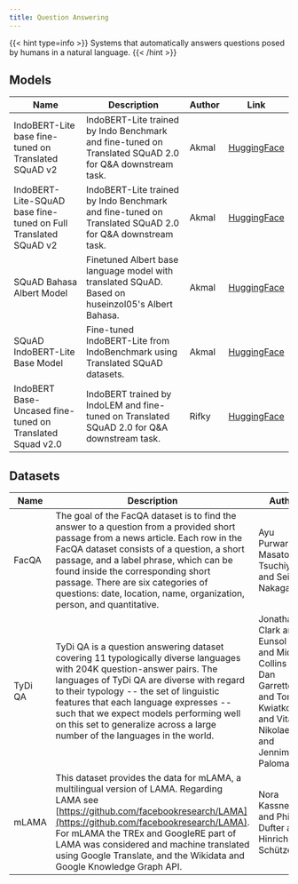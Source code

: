```yaml
---
title: Question Answering
---
```


{{< hint type=info >}}
Systems that automatically answers questions posed by humans in a natural language.
{{< /hint >}}

## Models

| Name                                                            | Description                                                                                             | Author | Link                                                                        |
| --------------------------------------------------------------- | ------------------------------------------------------------------------------------------------------- | ------ | --------------------------------------------------------------------------- |
| IndoBERT-Lite base fine-tuned on Translated SQuAD v2            | IndoBERT-Lite trained by Indo Benchmark and fine-tuned on Translated SQuAD 2.0 for Q&A downstream task. | Akmal  | [HuggingFace](https://huggingface.co/Wikidepia/indobert-lite-squad)         |
| IndoBERT-Lite-SQuAD base fine-tuned on Full Translated SQuAD v2 | IndoBERT-Lite trained by Indo Benchmark and fine-tuned on Translated SQuAD 2.0 for Q&A downstream task. | Akmal  | [HuggingFace](https://huggingface.co/Wikidepia/indobert-lite-squadx)        |
| SQuAD Bahasa Albert Model                                       | Finetuned Albert base language model with translated SQuAD. Based on huseinzol05's Albert Bahasa.       | Akmal  | [HuggingFace](https://huggingface.co/Wikidepia/albert-bahasa-cased-squad)   |
| SQuAD IndoBERT-Lite Base Model                                  | Fine-tuned IndoBERT-Lite from IndoBenchmark using Translated SQuAD datasets.                            | Akmal  | [HuggingFace](https://huggingface.co/Wikidepia/albert-bahasa-uncased-squad) |
| IndoBERT Base-Uncased fine-tuned on Translated Squad v2.0       | IndoBERT trained by IndoLEM and fine-tuned on Translated SQuAD 2.0 for Q&A downstream task.             | Rifky  | [HuggingFace](https://huggingface.co/Rifky/Indobert-QA)                     |

## Datasets

| Name    | Description                                                                                                                                                                                                                                                                                                                                                                         | Author                                                                                                                                 | Link                                                   |
| ------- | ----------------------------------------------------------------------------------------------------------------------------------------------------------------------------------------------------------------------------------------------------------------------------------------------------------------------------------------------------------------------------------- | -------------------------------------------------------------------------------------------------------------------------------------- | ------------------------------------------------------ |
| FacQA   | The goal of the FacQA dataset is to find the answer to a question from a provided short passage from a news article. Each row in the FacQA dataset consists of a question, a short passage, and a label phrase, which can be found inside the corresponding short passage. There are six categories of questions: date, location, name, organization, person, and quantitative.     | Ayu Purwarianti, Masatoshi Tsuchiya, and Seiichi Nakagawa                                                                              | [HuggingFace](https://huggingface.co/datasets/indonlu) |
| TyDi QA | TyDi QA is a question answering dataset covering 11 typologically diverse languages with 204K question-answer pairs. The languages of TyDi QA are diverse with regard to their typology -- the set of linguistic features that each language expresses -- such that we expect models performing well on this set to generalize across a large number of the languages in the world. | Jonathan H. Clark and Eunsol Choi and Michael Collins and Dan Garrette and Tom Kwiatkowski and Vitaly Nikolaev and Jennimaria Palomaki | [HuggingFace](https://huggingface.co/datasets/tydiqa)  |
| mLAMA   | This dataset provides the data for mLAMA, a multilingual version of LAMA. Regarding LAMA see [https://github.com/facebookresearch/LAMA](https://github.com/facebookresearch/LAMA). For mLAMA the TREx and GoogleRE part of LAMA was considered and machine translated using Google Translate, and the Wikidata and Google Knowledge Graph API.                                      | Nora Kassner and Philipp Dufter and Hinrich Schütze                                                                                    | [HuggingFace](https://huggingface.co/datasets/m_lama)  |

